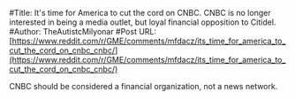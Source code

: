 #Title: It's time for America to cut the cord on CNBC. CNBC is no longer interested in being a media outlet, but loyal financial opposition to Citidel.
#Author: TheAutistcMilyonar
#Post URL: [https://www.reddit.com/r/GME/comments/mfdacz/its_time_for_america_to_cut_the_cord_on_cnbc_cnbc/](https://www.reddit.com/r/GME/comments/mfdacz/its_time_for_america_to_cut_the_cord_on_cnbc_cnbc/)


CNBC should be considered a financial organization, not a news network.